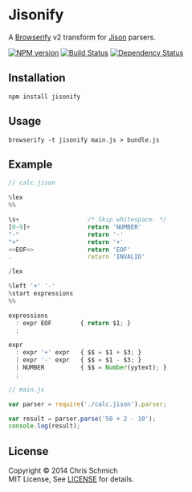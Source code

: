 # Jisonify

A [Browserify](https://github.com/substack/node-browserify) v2 transform for [Jison](https://github.com/zaach/jison) parsers.

[![NPM version](https://badge.fury.io/js/jisonify.png)](https://npmjs.org/package/jisonify)
[![Build Status](https://travis-ci.org/schmich/jisonify.png?branch=master)](https://travis-ci.org/schmich/jisonify)
[![Dependency Status](https://gemnasium.com/schmich/jisonify.png)](https://gemnasium.com/schmich/jisonify)

## Installation

```
npm install jisonify
```

## Usage

```
browserify -t jisonify main.js > bundle.js
```

## Example

```js
// calc.jison

%lex
%%

\s+                   /* Skip whitespace. */
[0-9]+                return 'NUMBER'
"-"                   return '-'
"+"                   return '+'
<<EOF>>               return 'EOF'
.                     return 'INVALID'

/lex

%left '+' '-'
%start expressions
%%

expressions
  : expr EOF        { return $1; }
  ;

expr
  : expr '+' expr   { $$ = $1 + $3; }
  | expr '-' expr   { $$ = $1 - $3; }
  | NUMBER          { $$ = Number(yytext); }
  ;
```

```js
// main.js

var parser = require('./calc.jison').parser;

var result = parser.parse('50 + 2 - 10');
console.log(result);
```

## License

Copyright &copy; 2014 Chris Schmich
<br />
MIT License, See [LICENSE](LICENSE) for details.
